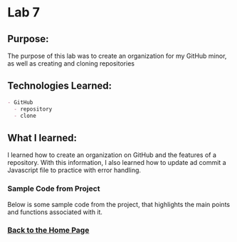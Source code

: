 # Lab 7

## Purpose:
The purpose of this lab was to create an organization for my GitHub minor, as well as creating and cloning repositories

## Technologies Learned:
```markdown
- GitHub
  - repository
  - clone
```
## What I learned:
I learned how to create an organization on GitHub and the features of a repository. With this information, I also learned how to update ad commit a Javascript file to practice with error handling.

### Sample Code from Project

Below is some sample code from the project, that highlights the main points and functions associated with it. 


### [Back to the Home Page](http://uo-cit-bradyr57.github.io/bradyr57.github.io/)
